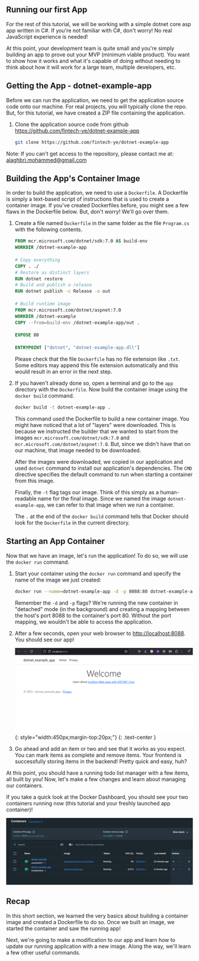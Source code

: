 ## Running our first App

For the rest of this tutorial, we will be working with a simple dotnet core asp app written in C#. If you're not familiar with C#, don't worry! No real JavaScript experience is needed!

At this point, your development team is quite small and you're simply
building an app to prove out your MVP (minimum viable product). You want
to show how it works and what it's capable of doing without needing to
think about how it will work for a large team, multiple developers, etc.

## Getting the App - dotnet-example-app

Before we can run the application, we need to get the application source code onto 
our machine. For real projects, you will typically clone the repo. But, for this tutorial,
we have created a ZIP file containing the application.

1. Clone the application source code from github
https://github.com/fintech-ye/dotnet-example-app

    ```bash
    git clone https://github.com/fintech-ye/dotnet-example-app
    ```

Note:
If you can't get access to the repository, please contact me at:
alaghbri.mohammed@gmail.com

## Building the App's Container Image

In order to build the application, we need to use a `Dockerfile`. A
Dockerfile is simply a text-based script of instructions that is used to
create a container image. If you've created Dockerfiles before, you might
see a few flaws in the Dockerfile below. But, don't worry! We'll go over them.

1. Create a file named `Dockerfile` in the same folder as the file `Program.cs` with the following contents.

    ```dockerfile
    FROM mcr.microsoft.com/dotnet/sdk:7.0 AS build-env
    WORKDIR /dotnet-example-app

    # Copy everything
    COPY . ./
    # Restore as distinct layers
    RUN dotnet restore
    # Build and publish a release
    RUN dotnet publish -c Release -o out

    # Build runtime image
    FROM mcr.microsoft.com/dotnet/aspnet:7.0
    WORKDIR /dotnet-example
    COPY --from=build-env /dotnet-example-app/out .

    EXPOSE 80

    ENTRYPOINT ["dotnet", "dotnet-example-app.dll"]
    ```

    Please check that the file `Dockerfile` has no file extension like `.txt`. Some editors may append this file extension automatically and this would result in an error in the next step.

1. If you haven't already done so, open a terminal and go to the `app` directory with the `Dockerfile`. Now build the container image using the `docker build` command.

    ```bash
    docker build -t dotnet-example-app .
    ```

    This command used the Dockerfile to build a new container image. You might
    have noticed that a lot of "layers" were downloaded. This is because we instructed
    the builder that we wanted to start from the images `mcr.microsoft.com/dotnet/sdk:7.0` and `mcr.microsoft.com/dotnet/aspnet:7.0`. But, since we didn't have that on our machine, that image needed to be downloaded.

    After the images were downloaded, we copied in our application and used `dotnet` command to 
    install our application's dependencies. The `CMD` directive specifies the default 
    command to run when starting a container from this image.

    Finally, the `-t` flag tags our image. Think of this simply as a human-readable name
    for the final image. Since we named the image `dotnet-example-app`, we can refer to that
    image when we run a container.

    The `.` at the end of the `docker build` command tells that Docker should look for the `Dockerfile` in the current directory.

## Starting an App Container

Now that we have an image, let's run the application! To do so, we will use the `docker run`
command.

1. Start your container using the `docker run` command and specify the name of the image we 
    just created:

    ```bash
    docker run --name=dotnet-example-app -d -p 8088:80 dotnet-example-app
    ```

    Remember the `-d` and `-p` flags? We're running the new container in "detached" mode (in the 
    background) and creating a mapping between the host's port 8088 to the container's port 80.
    Without the port mapping, we wouldn't be able to access the application.

1. After a few seconds, open your web browser to [http://localhost:8088](http://localhost:8088).
    You should see our app!

    ![Dotnet Example App](dotnet-example-app.png){: style="width:450px;margin-top:20px;"}
    {: .text-center }

1. Go ahead and add an item or two and see that it works as you expect. You can mark items as
   complete and remove items. Your frontend is successfully storing items in the backend!
   Pretty quick and easy, huh?


At this point, you should have a running todo list manager with a few items, all built by you!
Now, let's make a few changes and learn about managing our containers.

If you take a quick look at the Docker Dashboard, you should see your two containers running now 
(this tutorial and your freshly launched app container)!

![Docker Dashboard with tutorial and app containers running](dashboard-two-containers.png)


## Recap

In this short section, we learned the very basics about building a container image and created a
Dockerfile to do so. Once we built an image, we started the container and saw the running app!

Next, we're going to make a modification to our app and learn how to update our running application
with a new image. Along the way, we'll learn a few other useful commands.
